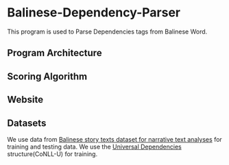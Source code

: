 # Balinese-Dependency-Parser

This program is used to Parse Dependencies tags from Balinese Word.

## Program Architecture

## Scoring Algorithm

## Website

## Datasets
We use data from [Balinese story texts dataset for narrative text analyses](https://www.sciencedirect.com/science/article/pii/S2352340924007467?ref=pdf_download&fr=RR-9&rr=8c0366778af2be83) for training and testing data. We use the [Universal Dependencies](https://universaldependencies.org/format.html) structure(CoNLL-U) for training.
